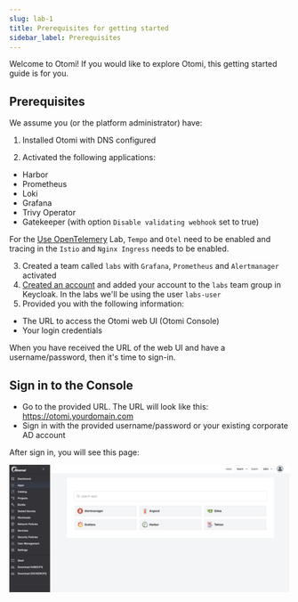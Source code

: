 ```yaml
---
slug: lab-1
title: Prerequisites for getting started
sidebar_label: Prerequisites
---
```


Welcome to Otomi! If you would like to explore Otomi, this getting started guide is for you.

## Prerequisites

We assume you (or the platform administrator) have:

1. Installed Otomi with DNS configured

2. Activated the following applications:

- Harbor
- Prometheus
- Loki
- Grafana
- Trivy Operator
- Gatekeeper (with option `Disable validating webhook` set to true)

For the [Use OpenTelemery](lab-27) Lab, `Tempo` and `Otel` need to be enabled and tracing in the `Istio` and `Nginx Ingress` needs to be enabled.

3. Created a team called `labs` with `Grafana`, `Prometheus` and `Alertmanager` activated
4. [Created an account](/docs/apps/keycloak#create-a-user-in-keycloak) and added your account to the `labs` team group in Keycloak. In the labs we'll be using the user `labs-user`
5. Provided you with the following information:

- The URL to access the Otomi web UI (Otomi Console)
- Your login credentials

When you have received the URL of the web UI and have a username/password, then it's time to sign-in.

## Sign in to the Console

- Go to the provided URL. The URL will look like this: https://otomi.yourdomain.com
- Sign in with the provided username/password or your existing corporate AD account

After sign in, you will see this page:

![Team apps](../../img/team-apps.png)